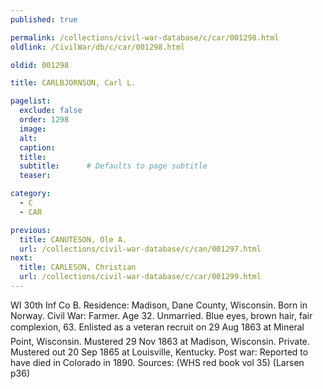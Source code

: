 ```yaml
---
published: true

permalink: /collections/civil-war-database/c/car/001298.html
oldlink: /CivilWar/db/c/car/001298.html

oldid: 001298

title: CARLBJORNSON, Carl L.

pagelist:
  exclude: false
  order: 1298
  image: 
  alt:
  caption:
  title:
  subtitle:      # Defaults to page subtitle
  teaser:

category: 
  - C 
  - CAR

previous:
  title: CANUTESON, Ole A.
  url: /collections/civil-war-database/c/can/001297.html  
next:
  title: CARLESON, Christian
  url: /collections/civil-war-database/c/car/001299.html   
---
```

WI 30th Inf Co B. Residence: Madison, Dane County, Wisconsin. Born in Norway. Civil War: Farmer. Age 32. Unmarried. Blue eyes, brown hair, fair complexion, 6&#146;3&#148;. Enlisted as a veteran recruit on 29 Aug 1863 at Mineral Point, Wisconsin. Mustered 29 Nov 1863 at Madison, Wisconsin. Private. Mustered out 20 Sep 1865 at Louisville, Kentucky. Post war: Reported to have died in Colorado in 1890. Sources: (WHS red book vol 35) (Larsen p36)